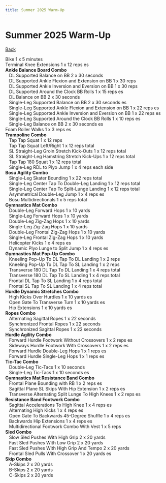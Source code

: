 ```yaml
---
title: Summer 2025 Warm-Up
---
```


# Summer 2025 Warm-Up

[Back](./index)

Bike 1 x 5 minutes<br>
Terminal Knee Extensions 1 x 12 reps es<br>
**Ankle Balance Board Combo**<br>
&nbsp;&nbsp;&nbsp;DL Supported Balance on BB 2 x 30 seconds<br>
&nbsp;&nbsp;&nbsp;DL Supported Ankle Flexion and Extension on BB 1 x 30 reps<br>
&nbsp;&nbsp;&nbsp;DL Supported Ankle Inversion and Eversion on BB 1 x 30 reps<br>
&nbsp;&nbsp;&nbsp;DL Supported Around the Clock BB Rolls 1 x 15 reps es<br>
&nbsp;&nbsp;&nbsp;DL Balance on BB 2 x 30 seconds<br>
&nbsp;&nbsp;&nbsp;Single-Leg Supported Balance on BB 2 x 30 seconds es<br>
&nbsp;&nbsp;&nbsp;Single-Leg Supported Ankle Flexion and Extension on BB 1 x 22 reps es<br>
&nbsp;&nbsp;&nbsp;Single-Leg Supported Ankle Inversion and Eversion on BB 1 x 22 reps es<br>
&nbsp;&nbsp;&nbsp;Single-Leg Supported Around the Clock BB Rolls 1 x 10 reps es<br>
&nbsp;&nbsp;&nbsp;Single-Leg Balance on BB 2 x 30 seconds es<br>
Foam Roller Walks 1 x 3 reps es<br>
**Trampoline Combo**<br>
&nbsp;&nbsp;&nbsp;Tap Tap Squat 1 x 12 reps<br>
&nbsp;&nbsp;&nbsp;Tap Tap Squat Left/Right 1 x 12 reps total<br>
&nbsp;&nbsp;&nbsp;SL Straight-Leg Groin Stretch Kick-Outs 1 x 12 reps total<br>
&nbsp;&nbsp;&nbsp;SL Straight-Leg Hamstring Stretch Kick-Ups 1 x 12 reps total<br>
&nbsp;&nbsp;&nbsp;Tap Tap 180 Squat 1 x 12 reps total<br>
&nbsp;&nbsp;&nbsp;Single-Leg RDL to Plyo Jump 1 x 4 reps each side<br>
**Bosu Agility Combo**<br>
&nbsp;&nbsp;&nbsp;Single-Leg Skater Bounding 1 x 22 reps total<br>
&nbsp;&nbsp;&nbsp;Single-Leg Center Tap To Double-Leg Landing 1 x 12 reps total<br>
&nbsp;&nbsp;&nbsp;Single-Leg Center Tap To Split-Lunge Landing 1 x 12 reps total<br>
&nbsp;&nbsp;&nbsp;Asymmetrical Double-Leg Jump 1 x 4 reps es<br>
&nbsp;&nbsp;&nbsp;Bosu Multidirectionals 1 x 5 reps total<br>
**Gymnastics Mat Combo**<br>
&nbsp;&nbsp;&nbsp;Double-Leg Forward Hops 1 x 10 yards<br>
&nbsp;&nbsp;&nbsp;Single-Leg Forward Hops 1 x 10 yards<br>
&nbsp;&nbsp;&nbsp;Double-Leg Zig-Zag Hops 1 x 10 yards<br>
&nbsp;&nbsp;&nbsp;Single-Leg Zig-Zag Hops 1 x 10 yards<br>
&nbsp;&nbsp;&nbsp;Double-Leg Frontal Zig-Zag Hops 1 x 10 yards<br>
&nbsp;&nbsp;&nbsp;Single-Leg Frontal Zig-Zag Hops 1 x 10 yards<br>
&nbsp;&nbsp;&nbsp;Helicopter Kicks 1 x 4 reps es<br>
&nbsp;&nbsp;&nbsp;Dynamic Plyo Lunge to Split Jump 1 x 4 reps es<br>
**Gymnastics Mat Pop-Up Combo**<br>
&nbsp;&nbsp;&nbsp;Kneeling Pop-Up To DL Tap To DL Landing 1 x 2 reps<br>
&nbsp;&nbsp;&nbsp;Kneeling Pop-Up To DL Tap To SL Landing 1 x 2 reps<br>
&nbsp;&nbsp;&nbsp;Transverse 180 DL Tap To DL Landing 1 x 4 reps total<br>
&nbsp;&nbsp;&nbsp;Transverse 180 DL Tap To SL Landing 1 x 4 reps total<br>
&nbsp;&nbsp;&nbsp;Frontal DL Tap To SL Landing 1 x 4 reps total<br>
&nbsp;&nbsp;&nbsp;Frontal SL Tap To SL Landing 1 x 4 reps total<br>
**Hurdle Dynamic Stretches Combo**<br>
&nbsp;&nbsp;&nbsp;High Kicks Over Hurdles 1 x 10 yards es<br>
&nbsp;&nbsp;&nbsp;Open Gate To Transverse Turn 1 x 10 yards es<br>
&nbsp;&nbsp;&nbsp;Hip Extensions 1 x 10 yards es<br>
**Ropes Combo**<br>
&nbsp;&nbsp;&nbsp;Alternating Sagittal Ropes 1 x 22 seconds<br>
&nbsp;&nbsp;&nbsp;Synchronized Frontal Ropes 1 x 22 seconds<br>
&nbsp;&nbsp;&nbsp;Synchronized Sagittal Ropes 1 x 22 seconds<br>
**Hurdle Agility Combo**<br>
&nbsp;&nbsp;&nbsp;Forward Hurdle Footwork Without Crossovers 1 x 2 reps es<br>
&nbsp;&nbsp;&nbsp;Sideways Hurdle Footwork With Crossovers 1 x 2 reps es<br>
&nbsp;&nbsp;&nbsp;Forward Hurdle Double-Leg Hops 1 x 1 reps es<br>
&nbsp;&nbsp;&nbsp;Forward Hurdle Single-Leg Hops 1 x 1 reps es<br>
**Tic-Tac Combo**<br>
&nbsp;&nbsp;&nbsp;Double-Leg Tic-Tacs 1 x 10 seconds<br>
&nbsp;&nbsp;&nbsp;Single-Leg Tic-Tacs 1 x 10 seconds es<br>
**Gymnastics Mat Resistance Band Combo**<br>
&nbsp;&nbsp;&nbsp;Frontal Plane Bounding with RB 1 x 2 reps es<br>
&nbsp;&nbsp;&nbsp;Sagittal Plane SL Skips With Hip Extension 1 x 2 reps es<br>
&nbsp;&nbsp;&nbsp;Transverse Alternating Split Lunge To High Knees 1 x 2 reps es<br>
**Resistance Band Footwork Combo**<br>
&nbsp;&nbsp;&nbsp;Sagittal Accelerations To High Knee 1 x 4 reps es<br>
&nbsp;&nbsp;&nbsp;Alternating High Kicks 1 x 4 reps es<br>
&nbsp;&nbsp;&nbsp;Open Gate To Backwards 45-Degree Shuffle 1 x 4 reps es<br>
&nbsp;&nbsp;&nbsp;Backwards Hip Extensions 1 x 4 reps es<br>
&nbsp;&nbsp;&nbsp;Multidirectional Footwork Combo With Vest 1 x 5 reps<br>
**Sled Combo**<br>
&nbsp;&nbsp;&nbsp;Slow Sled Pushes With High Grip 2 x 20 yards<br>
&nbsp;&nbsp;&nbsp;Fast Sled Pushes With Low Grip 2 x 20 yards<br>
&nbsp;&nbsp;&nbsp;Fast Sled Pushes With High Grip And Tempo 2 x 20 yards<br>
&nbsp;&nbsp;&nbsp;Frontal Sled Pulls With Crossover 1 x 20 yards es<br>
**Skip Combo**<br>
&nbsp;&nbsp;&nbsp;A-Skips 2 x 20 yards<br>
&nbsp;&nbsp;&nbsp;B-Skips 2 x 20 yards<br>
&nbsp;&nbsp;&nbsp;C-Skips 2 x 20 yards<br>
